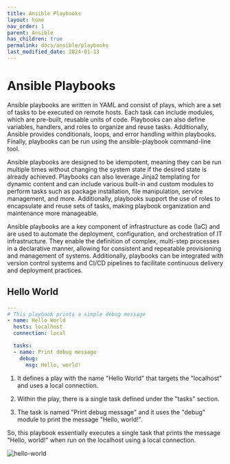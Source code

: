 ```yaml
---
title: Ansible Playbooks
layout: home
nav_order: 1
parent: Ansible
has_children: true
permalink: docs/ansible/playbooks
last_modified_date: 2024-01-13
---
```


# Ansible Playbooks

Ansible playbooks are written in YAML and consist of plays, which are a set of tasks to be executed on remote hosts. Each task can include modules, which are pre-built, reusable units of code. Playbooks can also define variables, handlers, and roles to organize and reuse tasks. Additionally, Ansible provides conditionals, loops, and error handling within playbooks. Finally, playbooks can be run using the ansible-playbook command-line tool.

Ansible playbooks are designed to be idempotent, meaning they can be run multiple times without changing the system state if the desired state is already achieved. Playbooks can also leverage Jinja2 templating for dynamic content and can include various built-in and custom modules to perform tasks such as package installation, file manipulation, service management, and more. Additionally, playbooks support the use of roles to encapsulate and reuse sets of tasks, making playbook organization and maintenance more manageable.

Ansible playbooks are a key component of infrastructure as code (IaC) and are used to automate the deployment, configuration, and orchestration of IT infrastructure. They enable the definition of complex, multi-step processes in a declarative manner, allowing for consistent and repeatable provisioning and management of systems. Additionally, playbooks can be integrated with version control systems and CI/CD pipelines to facilitate continuous delivery and deployment practices.

## Hello World

```yaml
---
# This playbook prints a simple debug message
- name: Hello World
  hosts: localhost
  connection: local

  tasks:
  - name: Print debug message
    debug:
      msg: Hello, world!
```

1. It defines a play with the name "Hello World" that targets the "localhost" and uses a local connection.

2. Within the play, there is a single task defined under the "tasks" section.

3. The task is named "Print debug message" and it uses the "debug" module to print the message "Hello, world!".

So, this playbook essentially executes a single task that prints the message "Hello, world!" when run on the localhost using a local connection.

![hello-world](https://user-cube.github.io/devops-cheatsheet/assets/images/ansible/ansible-hello-world.png)
